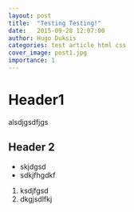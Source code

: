 ```yaml
---
layout: post
title:  "Testing Testing!"
date:   2015-09-28 12:07:00
author: Hugo Duksis
categories: test article html css
cover_image: post1.jpg
importance: 1
---
```


# Header1


alsdjgsdfjgs


## Header 2

* skjdgsd
* sdkjfhgdkf


1. ksdjfgsd
2. dkgjsdlfkj
